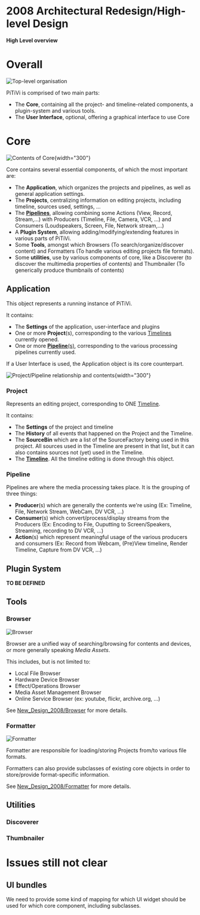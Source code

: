 # 2008 Architectural Redesign/High-level Design

**High Level overview**

# Overall

![Top-level organisation](Top-level-uicore.png "Top-level organisation")

PiTiVi is comprised of two main parts:

-   The **Core**, containing all the project- and timeline-related
    components, a plugin-system and various tools.
-   The **User Interface**, optional, offering a graphical interface to
    use Core

# Core

![Contents of
Core](Top-level-core-only.png "Contents of Core"){width="300"}

Core contains several essential components, of which the most important
are:

-   The **Application**, which organizes the projects and pipelines, as
    well as general application settings.
-   The **Projects**, centralizing information on editing projects,
    including timeline, sources used, settings, ...
-   The [**Pipelines**](New_Design_2008/Pipeline.md), allowing
    combining some Actions (View, Record, Stream,...) with Producers
    (Timeline, File, Camera, VCR, ...) and Consumers (Loudspeakers,
    Screen, File, Network stream,...)
-   A **Plugin System**, allowing adding/modifying/extending features in
    various parts of PiTiVi.
-   Some **Tools**, amongst which Browsers (To search/organize/discover
    content) and Formatters (To handle various editing projects file
    formats).
-   Some **utilities**, use by various components of core, like a
    Discoverer (to discover the multimedia properties of contents) and
    Thumbnailer (To generically produce thumbnails of contents)

## Application

This object represents a running instance of PiTiVi.

It contains:

-   The **Settings** of the application, user-interface and plugins
-   One or more **Project**(s), corresponding to the various
    [Timelines](New_Design_2008/Timeline.md) currently opened.
-   One or more [**Pipeline**(s)](New_Design_2008/Pipeline.md),
    corresponding to the various processing pipelines currently used.

If a User Interface is used, the Application object is its core
counterpart.

![Project/Pipeline relationship and
contents](Top-level-project-pipeline.png "Project/Pipeline relationship and contents"){width="300"}

### Project

Represents an editing project, corresponding to ONE
[Timeline](New_Design_2008/Timeline.md).

It contains:

-   The **Settings** of the project and timeline
-   The **History** of all events that happened on the Project and the
    Timeline.
-   The **SourceBin** which are a list of the SourceFactory being used
    in this project. All sources used in the Timeline are present in
    that list, but it can also contains sources not (yet) used in the
    Timeline.
-   The [**Timeline**](New_Design_2008/Timeline.md). All the
    timeline editing is done through this object.

### Pipeline

Pipelines are where the media processing takes place. It is the grouping
of three things:

-   **Producer**(s) which are generally the contents we're using (Ex:
    Timeline, File, Network Stream, WebCam, DV VCR, ...)
-   **Consumer**(s) which convert/process/display streams from the
    Producers (Ex: Encoding to File, Ouputting to Screen/Speakers,
    Streaming, recording to DV VCR, ...)
-   **Action**(s) which represent meaningful usage of the various
    producers and consumers (Ex: Record from Webcam, (Pre)View timeline,
    Render Timeline, Capture from DV VCR, ...)

## Plugin System

**TO BE DEFINED**

## Tools

### Browser

![Browser](Browser-functional.png "Browser")

Browser are a unified way of searching/browsing for contents and
devices, or more generally speaking *Media Assets*.

This includes, but is not limited to:

-   Local File Browser
-   Hardware Device Browser
-   Effect/Operations Browser
-   Media Asset Management Browser
-   Online Service Browser (ex: youtube, flickr, archive.org, ...)

See [New\_Design\_2008/Browser](New_Design_2008/Browser.md) for
more details.

### Formatter

![Formatter](Formatter-functional.png "Formatter")

Formatter are responsible for loading/storing Projects from/to various
file formats.

Formatters can also provide subclasses of existing core objects in order
to store/provide format-specific information.

See [New\_Design\_2008/Formatter](New_Design_2008/Formatter.md)
for more details.

## Utilities

### Discoverer

### Thumbnailer

# Issues still not clear

## UI bundles

We need to provide some kind of mapping for which UI widget should be
used for which core component, including subclasses.
